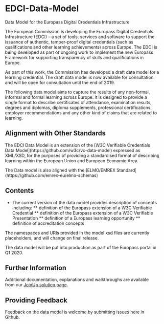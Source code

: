 # EDCI-Data-Model
Data Model for the Europass Digital Credentials Infrastructure

<p>The European Commission is developing the Europass Digital Credentials Infrastructure (EDCI) – a set of tools, services and software to support the issuance of authentic, tamper-proof digital credentials (such as qualifications and other learning achievements) across Europe. The EDCI is being developed as part of ongoing work to implement the new Europass Framework for supporting transparency of skills and qualifications in Europe.</p>

<p>As part of this work, the Commission has developed a draft data model for a learning credential. The draft data model is now available for consultation and will be open for consultation until the end of 2019.</p>

<p>The following data model aims to capture the results of any non-formal, informal and formal learning across Europe. It is designed to provide a single format to describe certificates of attendance, examination results, degrees and diplomas, diploma supplements, professional certifications, employer recommendations and any other kind of claims that are related to learning.</p>

## Alignment with Other Standards
<p>The EDCI Data Model is an extension of the [W3C Verifiable Credentials Data Model](https://github.com/w3c/vc-data-model) expressed as XML/XSD, for the purposes of providing a standardised format of describing learning within the European Union and European Economic Area.</p>

<p>The Data model is also aligned with the [ELMO/EMREX Standard](https://github.com/emrex-eu/elmo-schemas)</p>

## Contents
* The current version of the data model provides description of concepts including:
** definition of the Europass extension of a W3C Verifiable Credential
** definition of the Europass extension of a W3C Verifiable Presentation
** definition of a Europass learning opportunity
** definition of accreditation concepts

The namespaces and URIs provided in the model xsd files are currently placeholders, and will change on final release.

<p>The data model will be put into production as part of the Europass portal in Q1 2020.</p>

## Further Information
Additional documentation, explanations and walkthroughs are available from our [JoinUp solution page](https://joinup.ec.europa.eu/solution/european-digital-credentials-infrastructure-data-model/release/050).

## Providing Feedback
Feedback on the data model is welcome by submitting issues here in Github.
